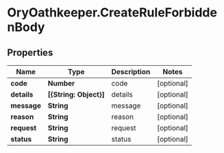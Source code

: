 # OryOathkeeper.CreateRuleForbiddenBody

## Properties
Name | Type | Description | Notes
------------ | ------------- | ------------- | -------------
**code** | **Number** | code | [optional] 
**details** | **[{String: Object}]** | details | [optional] 
**message** | **String** | message | [optional] 
**reason** | **String** | reason | [optional] 
**request** | **String** | request | [optional] 
**status** | **String** | status | [optional] 



